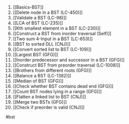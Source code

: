 1) [[Basics-BST]] 
2) [[Delete node in a BST (LC-450)]] 
3) [[Validate a BST (LC-98)]] 
4) [[LCA of BST (LC-235)]] 
5) [[Kth smallest element in a BST (LC-230)]] 
6) [[Construct a BST from inorder traversal (Self)]] 
7) [[Two sum 4-Input in a BST (LC-653)]] 
8) [[BST to sorted DLL (CNJ)]] 
9) [[Convert sorted list to BST (LC-109)]] 
10) [[Largest BST (GFG)]] 
11) [[Inorder predecessor and successor in a BST (GFG)]] 
12) [[Construct BST from preorder traversal (LC-1008)]] 
13) [[Brothers from different roots (GFG)]] 
14) [[Balance a BST (LC-1382)]] 
15) [[Median of BST (GFG)]] 
16) [[Check whether BST contains dead end (GFG)]] 
17) [[Count BST nodes lying in a range (GFG)]] 
18) [[Flatten a linked list to BST (CNJ)]] 
19) [[Merge two BSTs (GFG)]] 
20) [[Check if preorder is valid (CNJ)]] 








#bst